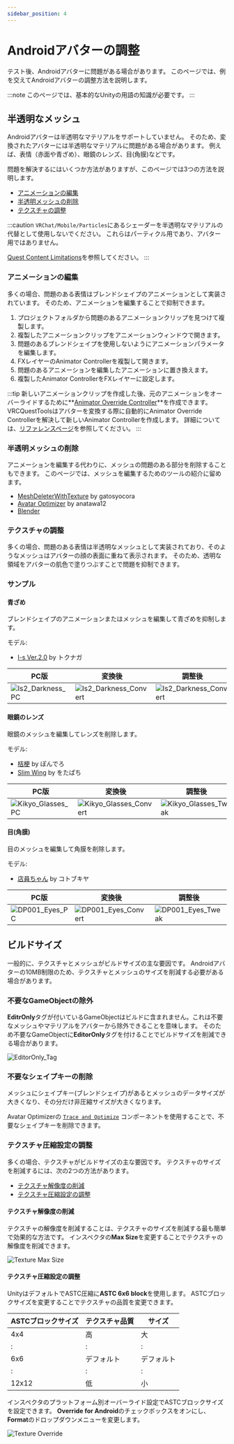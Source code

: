 ```yaml
---
sidebar_position: 4
---
```


# Androidアバターの調整

テスト後、Androidアバターに問題がある場合があります。
このページでは、例を交えてAndroidアバターの調整方法を説明します。

:::note
このページでは、基本的なUnityの用語の知識が必要です。
:::

## 半透明なメッシュ

Androidアバターは半透明なマテリアルをサポートしていません。
そのため、変換されたアバターには半透明なマテリアルに問題がある場合があります。
例えば、表情（赤面や青ざめ）、眼鏡のレンズ、目(角膜)などです。

問題を解決するにはいくつか方法がありますが、このページでは3つの方法を説明します。

- [アニメーションの編集](#アニメーションの編集)
- [半透明メッシュの削除](#半透明メッシュの削除)
- [テクスチャの調整](#テクスチャの調整)

:::caution
`VRChat/Mobile/Particles`にあるシェーダーを半透明なマテリアルの代替として使用しないでください。
これらはパーティクル用であり、アバター用ではありません。

[Quest Content Limitations](https://creators.vrchat.com/platforms/android/quest-content-limitations/#shaders)を参照してください。
:::

### アニメーションの編集

多くの場合、問題のある表情はブレンドシェイプのアニメーションとして実装されています。
そのため、アニメーションを編集することで抑制できます。

1. プロジェクトフォルダから問題のあるアニメーションクリップを見つけて複製します。
2. 複製したアニメーションクリップをアニメーションウィンドウで開きます。
3. 問題のあるブレンドシェイプを使用しないようにアニメーションパラメータを編集します。
4. FXレイヤーのAnimator Controllerを複製して開きます。
5. 問題のあるアニメーションを編集したアニメーションに置き換えます。
6. 複製したAnimator ControllerをFXレイヤーに設定します。

:::tip
新しいアニメーションクリップを作成した後、元のアニメーションをオーバーライドするために**[Animator Override Controller](https://docs.unity3d.com/2019.4/Documentation/Manual/AnimatorOverrideController.html)**を作成できます。
VRCQuestToolsはアバターを変換する際に自動的にAnimator Override Controllerを解決して新しいAnimator Controllerを作成します。
詳細については、[リファレンスページ](../references/components/avatar-converter-settings.md)を参照してください。
:::

### 半透明メッシュの削除

アニメーションを編集する代わりに、メッシュの問題のある部分を削除することもできます。
このページでは、メッシュを編集するためのツールの紹介に留めます。

- [MeshDeleterWithTexture](https://gatosyocora.booth.pm/items/1501527) by gatosyocora
- [Avatar Optimizer](https://vpm.anatawa12.com/avatar-optimizer/ja/) by anatawa12
- [Blender](https://www.blender.org/)

### テクスチャの調整

多くの場合、問題のある表情は半透明なメッシュとして実装されており、そのようなメッシュはアバターの顔の表面に重ねて表示されます。
そのため、透明な領域をアバターの肌色で塗りつぶすことで問題を抑制できます。

### サンプル

#### 青ざめ

ブレンドシェイプのアニメーションまたはメッシュを編集して青ざめを抑制します。

モデル:
- [I-s Ver.2.0](https://atelier-alca.booth.pm/items/2460693) by トクナガ

| PC版 | 変換後 | 調整後 |
|---|---|---|
| ![Is2_Darkness_PC](/img/Is2_Darkness_PC.png) | ![Is2_Darkness_Convert](/img/Is2_Darkness_Convert.png) | ![Is2_Darkness_Convert](/img/Is2_Darkness_Tweak.png) |

#### 眼鏡のレンズ

眼鏡のメッシュを編集してレンズを削除します。

モデル:
- [桔梗](https://ponderogen.booth.pm/items/3681787) by ぽんでろ
- [Slim Wing](https://wotapacchin.booth.pm/items/1460758) by をたぱち

| PC版 | 変換後 | 調整後 |
|---|---|---|
| ![Kikyo_Glasses_PC](/img/Kikyo_Glasses_PC.png) | ![Kikyo_Glasses_Convert](/img/Kikyo_Glasses_Convert.png) | ![Kikyo_Glasses_Tweak](/img/Kikyo_Glasses_Tweak.png) |

#### 目(角膜)

目のメッシュを編集して角膜を削除します。

モデル:
- [店員ちゃん](https://avatarchan.booth.pm/items/2704657) by コトブキヤ

| PC版 | 変換後 | 調整後 |
|---|---|---|
| ![DP001_Eyes_PC](/img/DP001_Eyes_PC.png) | ![DP001_Eyes_Convert](/img/DP001_Eyes_Convert.png) | ![DP001_Eyes_Tweak](/img/DP001_Eyes_Tweak.png) |

## ビルドサイズ

一般的に、テクスチャとメッシュがビルドサイズの主な要因です。
Androidアバターの10MB制限のため、テクスチャとメッシュのサイズを削減する必要がある場合があります。

### 不要なGameObjectの除外

**EditrOnly**タグが付いているGameObjectはビルドに含まれません。これは不要なメッシュやマテリアルをアバターから除外できることを意味します。
そのため不要なGameObjectに**EditorOnly**タグを付けることでビルドサイズを削減できる場合があります。

![EditorOnly_Tag](/img/EditorOnly_Tag.png)

### 不要なシェイプキーの削除

メッシュにシェイプキー(ブレンドシェイプ)があるとメッシュのデータサイズが大きくなり、その分だけ非圧縮サイズが大きくなります。

Avatar Optimizerの [`Trace and Optimize`](https://vpm.anatawa12.com/avatar-optimizer/ja/docs/reference/trace-and-optimize/) コンポーネントを使用することで、不要なシェイプキーを削除できます。

### テクスチャ圧縮設定の調整

多くの場合、テクスチャがビルドサイズの主な要因です。
テクスチャのサイズを削減するには、次の2つの方法があります。

- [テクスチャ解像度の削減](#テクスチャ解像度の削減)
- [テクスチャ圧縮設定の調整](#テクスチャ圧縮設定の調整)

#### テクスチャ解像度の削減

テクスチャの解像度を削減することは、テクスチャのサイズを削減する最も簡単で効果的な方法です。
インスペクタの**Max Size**を変更することでテクスチャの解像度を削減できます。

![Texture Max Size](/img/texture_max_size.png)

#### テクスチャ圧縮設定の調整

UnityはデフォルトでASTC圧縮に**ASTC 6x6 block**を使用します。
ASTCブロックサイズを変更することでテクスチャの品質を変更できます。

| ASTCブロックサイズ | テクスチャ品質 | サイズ |
|---|---|---|
| 4x4 | 高 | 大 |
| : | : | : |
| 6x6 | デフォルト | デフォルト |
| : | : | : |
| 12x12 | 低 | 小 |

インスペクタのプラットフォーム別オーバーライド設定でASTCブロックサイズを設定できます。
**Override for Android**のチェックボックスをオンにし、**Format**のドロップダウンメニューを変更します。

![Texture Override](/img/texture_override_android.png)
